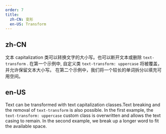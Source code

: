 ```yaml
---
order: 7
title:
  zh-CN: 变形
  en-US: Transform
---
```


## zh-CN

文本 capitalization 类可以转换文字的大小写。也可以断开文本或删除 `text-transform` . 在第一个示例中, 自定义类 `text-transform: uppercase` 将被覆盖，并允许保留文本大小写。 在第二个示例中，我们将一个较长的单词拆分以填充可用空间。

## en-US

Text can be transformed with text capitalization classes.Text breaking and the removal of `text-transform` is also possible. In the first example, the `text-transform: uppercase` custom class is overwritten and allows the text casing to remain. In the second example, we break up a longer word to fit the available space.